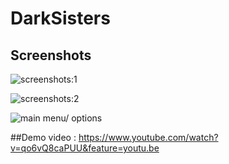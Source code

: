 # DarkSisters

## Screenshots


![screenshots:1](https://github.com/Thunderkilll/Desert-Chicha/blob/master/Assets/captures/2019-05-29_22-18-35.png)  


![screenshots:2](https://github.com/Thunderkilll/Desert-Chicha/blob/master/Assets/captures/2019-05-29_4-35-55.png) 

![main menu/ options](https://github.com/Thunderkilll/Desert-Chicha/blob/master/Assets/captures//olli-hihnala-zombie-apocalypse-olli-hihnala.jpg)


##Demo video :
https://www.youtube.com/watch?v=qo6vQ8caPUU&feature=youtu.be
